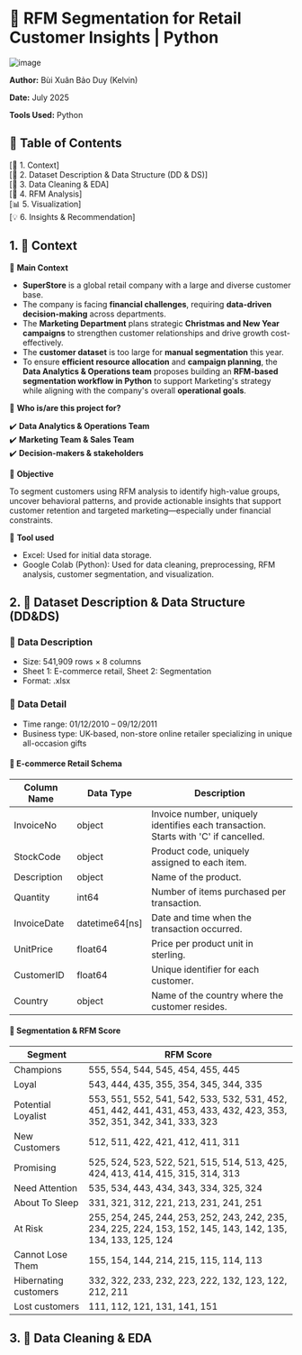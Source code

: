 # 🛒 RFM Segmentation for Retail Customer Insights  | Python

![image](https://github.com/user-attachments/assets/b90b73a6-aaa6-44ad-9749-a798ebaf4632)

**Author:** Bùi Xuân Bảo Duy (Kelvin)

**Date:** July 2025

**Tools Used:** Python  

## 📑 Table of Contents

[📌 1. Context]  
[📂 2. Dataset Description & Data Structure (DD & DS)]  
[🧹 3. Data Cleaning & EDA]  
[🧮 4. RFM Analysis]  
[📊 5. Visualization]  
[💡 6. Insights & Recommendation]  

## 1. 📌 Context

📖 **Main Context**  
- **SuperStore** is a global retail company with a large and diverse customer base.  
- The company is facing **financial challenges**, requiring **data-driven decision-making** across departments.  
- The **Marketing Department** plans strategic **Christmas and New Year campaigns** to strengthen customer relationships and drive growth cost-effectively.  
- The **customer dataset** is too large for **manual segmentation** this year.  
- To ensure **efficient resource allocation** and **campaign planning**, the **Data Analytics & Operations team** proposes building an **RFM-based segmentation workflow in Python** to support Marketing's strategy while aligning with the company's overall **operational goals**.  

👤 **Who is/are this project for?**  

✔️ **Data Analytics & Operations Team**  
✔️ **Marketing Team & Sales Team**  
✔️ **Decision-makers & stakeholders**  

👤 **Objective**  

To segment customers using RFM analysis to identify high-value groups, uncover behavioral patterns, and provide actionable insights that support customer retention and targeted marketing—especially under financial constraints.

👤 **Tool used**  

- Excel: Used for initial data storage.  
- Google Colab (Python): Used for data cleaning, preprocessing, RFM analysis, customer segmentation, and visualization.  

## 2. 📂 Dataset Description & Data Structure (DD&DS)  

### 📌 Data Description  
- Size: 541,909 rows × 8 columns  
- Sheet 1: E-commerce retail, Sheet 2: Segmentation  
- Format: .xlsx  

### 📌 Data Detail
- Time range: 01/12/2010 – 09/12/2011  
- Business type: UK-based, non-store online retailer specializing in unique all-occasion gifts

#### 📌 E-commerce Retail Schema  

| Column Name   | Data Type        | Description                                                     |
|---------------|------------------|-----------------------------------------------------------------|
| InvoiceNo      | object           | Invoice number, uniquely identifies each transaction. Starts with 'C' if cancelled. |
| StockCode      | object           | Product code, uniquely assigned to each item.                   |
| Description    | object           | Name of the product.                                            |
| Quantity       | int64            | Number of items purchased per transaction.                      |
| InvoiceDate    | datetime64[ns]   | Date and time when the transaction occurred.                    |
| UnitPrice      | float64          | Price per product unit in sterling.                             |
| CustomerID     | float64          | Unique identifier for each customer.                            |
| Country        | object           | Name of the country where the customer resides.                  |

#### 📌 Segmentation & RFM Score  

| Segment               | RFM Score                                                                                                                        |
|-----------------------|----------------------------------------------------------------------------------------------------------------------------------|
| Champions             | 555, 554, 544, 545, 454, 455, 445                                                                                                |
| Loyal                 | 543, 444, 435, 355, 354, 345, 344, 335                                                                                            |
| Potential Loyalist     | 553, 551, 552, 541, 542, 533, 532, 531, 452, 451, 442, 441, 431, 453, 433, 432, 423, 353, 352, 351, 342, 341, 333, 323             |
| New Customers          | 512, 511, 422, 421, 412, 411, 311                                                                                                |
| Promising              | 525, 524, 523, 522, 521, 515, 514, 513, 425, 424, 413, 414, 415, 315, 314, 313                                                    |
| Need Attention         | 535, 534, 443, 434, 343, 334, 325, 324                                                                                            |
| About To Sleep         | 331, 321, 312, 221, 213, 231, 241, 251                                                                                            |
| At Risk                | 255, 254, 245, 244, 253, 252, 243, 242, 235, 234, 225, 224, 153, 152, 145, 143, 142, 135, 134, 133, 125, 124                       |
| Cannot Lose Them       | 155, 154, 144, 214, 215, 115, 114, 113                                                                                            |
| Hibernating customers  | 332, 322, 233, 232, 223, 222, 132, 123, 122, 212, 211                                                                             |
| Lost customers         | 111, 112, 121, 131, 141, 151                                                                                                     |

## 3. 🧹 Data Cleaning & EDA
